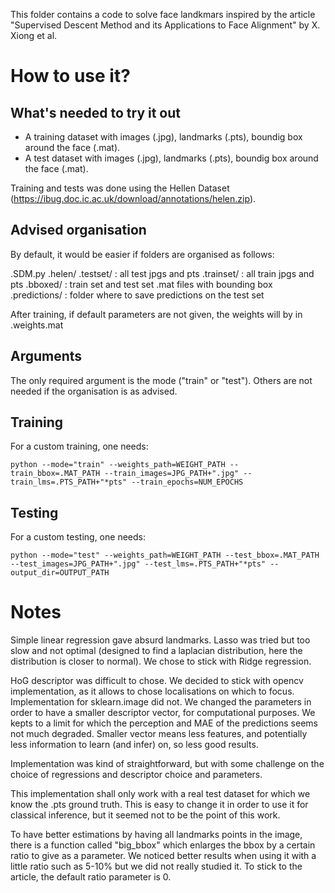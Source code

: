 This folder contains a code to solve face landkmars inspired by the article "Supervised Descent Method and its Applications to Face Alignment" by 
X. Xiong et al.

# How to use it?

## What's needed to try it out
- A training dataset with images (.jpg), landmarks (.pts), boundig box around the face (.mat).
- A test dataset with images (.jpg), landmarks (.pts), boundig box around the face (.mat).

Training and tests was done using the Hellen Dataset (https://ibug.doc.ic.ac.uk/download/annotations/helen.zip).

## Advised organisation 
By default, it would be easier if folders are organised as follows:

.SDM.py
.helen/
    .testset/ : all test jpgs and pts
    .trainset/ : all train jpgs and pts
.bboxed/ : train set and test set .mat files with bounding box
.predictions/ : folder where to save predictions on the test set

After training, if default parameters are not given, the weights will by in .weights.mat


## Arguments 
The only required argument is the mode ("train" or "test"). Others are not needed if the organisation is as advised.

## Training
For a custom training, one needs:

`python --mode="train" --weights_path=WEIGHT_PATH --train_bbox=.MAT_PATH --train_images=JPG_PATH+".jpg" --train_lms=.PTS_PATH+"*pts" --train_epochs=NUM_EPOCHS`

## Testing
For a custom testing, one needs:

`python --mode="test" --weights_path=WEIGHT_PATH --test_bbox=.MAT_PATH --test_images=JPG_PATH+".jpg" --test_lms=.PTS_PATH+"*pts" --output_dir=OUTPUT_PATH` 


# Notes

Simple linear regression gave absurd landmarks. Lasso was tried but too slow and not optimal (designed to find a laplacian distribution, here the distribution is closer to normal). We chose to stick with Ridge regression.

HoG descriptor was difficult to chose. We decided to stick with opencv implementation, as it allows to chose localisations on which to focus. Implementation for sklearn.image did not.
We changed the parameters in order to have a smaller descriptor vector, for computational purposes. We kepts to a limit for which the perception and MAE of the predictions seems not much degraded. Smaller vector means less features, and potentially less information to learn (and infer) on, so less good results.

Implementation was kind of straightforward, but with some challenge on the choice of regressions and descriptor choice and parameters.

This implementation shall only work with a real test dataset for which we know the .pts ground truth. This is easy to change it in order to use it for classical inference, but it seemed not to be the point of this work.

To have better estimations by having all landmarks points in the image, there is a function called "big_bbox" which enlarges the bbox by a certain ratio to give as a parameter. We noticed better results when using it with a little ratio such as 5-10% but we did not really studied it. To stick to the article, the default ratio parameter is 0.
